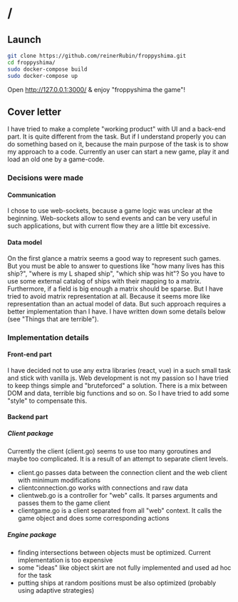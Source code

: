 # /
## Launch

```bash
git clone https://github.com/reinerRubin/froppyshima.git
cd froppyshima/
sudo docker-compose build
sudo docker-compose up
```

Open http://127.0.0.1:3000/ & enjoy "froppyshima the game"!

## Cover letter
I have tried to make a complete "working product" with UI and a back-end part. It is quite different from the task. But if I understand properly you can do something based on it, because the main purpose of the task is to show my approach to a code. Currently an user can start a new game, play it and load an old one by a game-code.

### Decisions were made
#### Communication
I chose to use web-sockets, because a game logic was unclear at the beginning. Web-sockets allow to send events and can be very useful in such applications, but with current flow they are a little bit excessive.

#### Data model
On the first glance a matrix seems a good way to represent such games. But you must be able to answer to questions like "how many lives has this ship?", "where is my L shaped ship", "which ship was hit"? So you have to use some external catalog of ships with their mapping to a matrix. Furthermore, if a field is big enough a matrix should be sparse. But I have tried to avoid matrix representation at all. Because it seems more like representation than an actual model of data. But such approach requires a better implementation than I have. I have written down some details below (see "Things that are terrible").


### Implementation details
#### Front-end part
I have decided not to use any extra libraries (react, vue) in a such small task and stick with vanilla js. Web development is not my passion so I have tried to keep things simple and "bruteforced" a solution. There is a mix between DOM and data, terrible big functions and so on. So I have tried to add some "style" to compensate this.

#### Backend part
##### Client package
Currently the client (client.go) seems to use too many goroutines and maybe too complicated. It is a result of an attempt to separate client levels.
* client.go passes data between the connection client and the web client with minimum modifications
* clientconnection.go works with connections and raw data
* clientweb.go is a controller for "web" calls. It parses arguments and passes them to the game client
* clientgame.go is a client separated from all "web" context. It calls the game object and does some corresponding actions


##### Engine package
* finding intersections between objects must be optimized. Current implementation is too expensive
* some "ideas" like object skirt are not fully implemented and used ad hoc for the task
* putting ships at random positions must be also optimized (probably using adaptive strategies)
